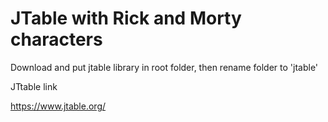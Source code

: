 # JTable with Rick and Morty characters


Download and put jtable library in root folder, then rename folder to 'jtable'

JTtable link

https://www.jtable.org/
